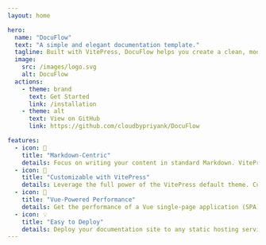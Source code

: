 ```yaml
---
layout: home

hero:
  name: "DocuFlow"
  text: "A simple and elegant documentation template."
  tagline: Built with VitePress, DocuFlow helps you create a clean, modern, and easy-to-navigate documentation site for your project in minutes.
  image:
    src: /images/logo.svg
    alt: DocuFlow
  actions:
    - theme: brand
      text: Get Started
      link: /installation
    - theme: alt
      text: View on GitHub
      link: https://github.com/cloudbypriyank/DocuFlow

features:
  - icon: 📄
    title: "Markdown-Centric"
    details: Focus on writing your content in standard Markdown. VitePress handles the rest, turning your files into a polished website.
  - icon: 🎨
    title: "Customizable with VitePress"
    details: Leverage the full power of the VitePress default theme. Customize the color scheme, fonts, sidebar, and more to match your brand.
  - icon: 🚀
    title: "Vue-Powered Performance"
    details: Get the performance of a Vue single-page application (SPA), with fast initial loads and instant navigation between pages.
  - icon: 💡
    title: "Easy to Deploy"
    details: Deploy your documentation site to any static hosting service like GitHub Pages, Vercel, or Netlify with a single command.
---
```


